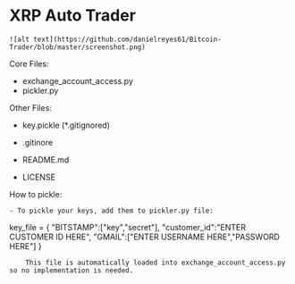 # XRP Auto Trader
    ![alt text](https://github.com/danielreyes61/Bitcoin-Trader/blob/master/screenshot.png)

Core Files:
 - exchange_account_access.py
 - pickler.py

 Other Files:
 - key.pickle	(*.gitignored)

 - .gitinore
 - README.md
 - LICENSE

  How to pickle:

	- To pickle your keys, add them to pickler.py file:

  key_file = {
              "BITSTAMP":["key","secret"],
              "customer_id":"ENTER CUSTOMER ID HERE",
              "GMAIL":["ENTER USERNAME HERE","PASSWORD HERE"]
              }

		This file is automatically loaded into exchange_account_access.py so no implementation is needed.
